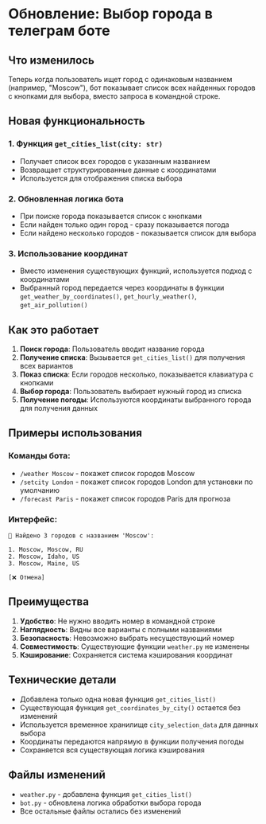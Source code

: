 # Обновление: Выбор города в телеграм боте

## Что изменилось

Теперь когда пользователь ищет город с одинаковым названием (например, "Moscow"), бот показывает список всех найденных городов с кнопками для выбора, вместо запроса в командной строке.

## Новая функциональность

### 1. Функция `get_cities_list(city: str)`
- Получает список всех городов с указанным названием
- Возвращает структурированные данные с координатами
- Используется для отображения списка выбора

### 2. Обновленная логика бота
- При поиске города показывается список с кнопками
- Если найден только один город - сразу показывается погода
- Если найдено несколько городов - показывается список для выбора

### 3. Использование координат
- Вместо изменения существующих функций, используется подход с координатами
- Выбранный город передается через координаты в функции `get_weather_by_coordinates()`, `get_hourly_weather()`, `get_air_pollution()`

## Как это работает

1. **Поиск города**: Пользователь вводит название города
2. **Получение списка**: Вызывается `get_cities_list()` для получения всех вариантов
3. **Показ списка**: Если городов несколько, показывается клавиатура с кнопками
4. **Выбор города**: Пользователь выбирает нужный город из списка
5. **Получение погоды**: Используются координаты выбранного города для получения данных

## Примеры использования

### Команды бота:
- `/weather Moscow` - покажет список городов Moscow
- `/setcity London` - покажет список городов London для установки по умолчанию
- `/forecast Paris` - покажет список городов Paris для прогноза

### Интерфейс:
```
🔎 Найдено 3 городов с названием 'Moscow':

1. Moscow, Moscow, RU
2. Moscow, Idaho, US  
3. Moscow, Maine, US

[❌ Отмена]
```

## Преимущества

1. **Удобство**: Не нужно вводить номер в командной строке
2. **Наглядность**: Видны все варианты с полными названиями
3. **Безопасность**: Невозможно выбрать несуществующий номер
4. **Совместимость**: Существующие функции `weather.py` не изменены
5. **Кэширование**: Сохраняется система кэширования координат

## Технические детали

- Добавлена только одна новая функция `get_cities_list()`
- Существующая функция `get_coordinates_by_city()` остается без изменений
- Используется временное хранилище `city_selection_data` для данных выбора
- Координаты передаются напрямую в функции получения погоды
- Сохраняется вся существующая логика кэширования

## Файлы изменений

- `weather.py` - добавлена функция `get_cities_list()`
- `bot.py` - обновлена логика обработки выбора города
- Все остальные файлы остались без изменений
